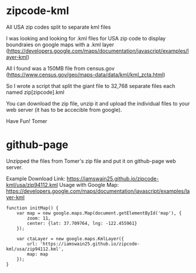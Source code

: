 # zipcode-kml

All USA zip codes split to separate kml files

I was looking and looking for .kml files for USA zip code to display boundraies on google maps with a .kml layer (https://developers.google.com/maps/documentation/javascript/examples/layer-kml)

All I found was a 150MB file from census.gov (https://www.census.gov/geo/maps-data/data/kml/kml_zcta.html)

So I wrote a script that split the giant file to 32,768 separate files each named zip[zipcode].kml

You can download the zip file, unzip it and upload the individual files to your web server (it has to be accecible from google).

Have Fun!
Tomer

# github-page

Unzipped the files from Tomer's zip file and put it on github-page web server.

Example Download Link: https://iamswain25.github.io/zipcode-kml/usa/zip94112.kml
Usage with Google Map: https://developers.google.com/maps/documentation/javascript/examples/layer-kml

```
function initMap() {
    var map = new google.maps.Map(document.getElementById('map'), {
        zoom: 11,
        center: {lat: 37.709764, lng: -122.455961}
    });

    var ctaLayer = new google.maps.KmlLayer({
        url: 'https://iamswain25.github.io/zipcode-kml/usa/zip94112.kml',
        map: map
    });
}
```
